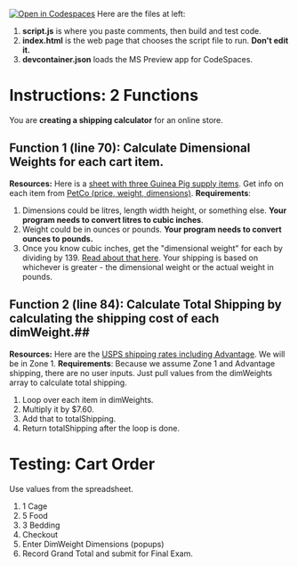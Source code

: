 [![Open in Codespaces](https://classroom.github.com/assets/launch-codespace-2972f46106e565e64193e422d61a12cf1da4916b45550586e14ef0a7c637dd04.svg)](https://classroom.github.com/open-in-codespaces?assignment_repo_id=16765189)
Here are the files at left: 
1. **script.js** is where you paste comments, then build and test code.
1. **index.html** is the web page that chooses the script file to run. **Don't edit it.**
1. **devcontainer.json** loads the MS Preview app for CodeSpaces.

# Instructions: 2 Functions #
You are **creating a shipping calculator** for an online store.
## Function 1 (line 70): Calculate Dimensional Weights for each cart item. ##
**Resources:** Here is a [sheet with three Guinea Pig supply items](https://docs.google.com/spreadsheets/d/126gkcIq-qV_TUj57O4AE25ivtdfwt4FmEpMTfl7e44o/edit?gid=0#gid=0).  Get info on each item from [PetCo (price, weight, dimensions)](https://www.petco.com/shop/en/petcostore/). 
**Requirements**:
1. Dimensions could be litres, length width height, or something else.  **Your program needs to convert litres to cubic inches**.
1. Weight could be in ounces or pounds.  **Your program needs to convert ounces to pounds.**
1. Once you know cubic inches, get the "dimensional weight" for each by dividing by 139.  [Read about that here](https://redstagfulfillment.com/dimensional-weight-calculator/). Your shipping is based on whichever is greater - the dimensional weight or the actual weight in pounds.
  
## Function 2 (line 84): Calculate Total Shipping by calculating the shipping cost of each dimWeight.##
**Resources:** Here are the [USPS shipping rates including Advantage](https://www.pitneybowes.com/us/blog/usps-shipping-rates-increase-2023.html).  We will be in Zone 1. 
**Requirements**: Because we assume Zone 1 and Advantage shipping, there are no user inputs.  Just pull values from the dimWeights array to calculate total shipping.
1. Loop over each item in dimWeights. 
1. Multiply it by $7.60.
1. Add that to totalShipping.
1. Return totalShipping after the loop is done.
      
# Testing: Cart Order #
Use values from the spreadsheet. 
1. 1 Cage
1. 5 Food
1. 3 Bedding
1. Checkout
1. Enter DimWeight Dimensions (popups)
1. Record Grand Total and submit for Final Exam.  
